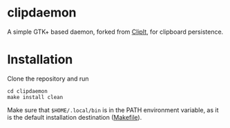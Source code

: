 # clipdaemon

A simple GTK+ based daemon, forked from
[ClipIt](https://github.com/CristianHenzel/ClipIt),
for clipboard persistence.

# Installation

Clone the repository and run
```
cd clipdaemon
make install clean
```
Make sure that `$HOME/.local/bin` is in the PATH environment variable, as it is
the default installation destination ([Makefile](./Makefile)).
